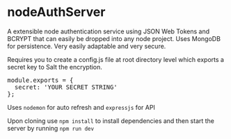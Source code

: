 # nodeAuthServer
A extensible node authentication service using JSON Web Tokens and BCRYPT that can easily be dropped into any node project. Uses MongoDB for persistence. Very easily adaptable and very secure.

Requires you to create a config.js file at root directory level which exports a secret key to Salt the encryption.
<pre>
module.exports = {
  secret: 'YOUR SECRET STRING'
};
</pre>

Uses ```nodemon``` for auto refresh and ```expressjs``` for API

Upon cloning use ```npm install``` to install dependencies and then start the server by running ```npm run dev```
